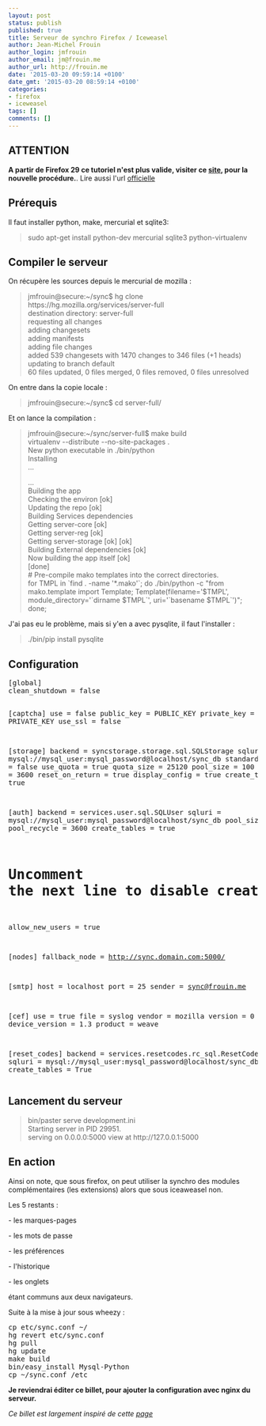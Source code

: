 ```yaml
---
layout: post
status: publish
published: true
title: Serveur de synchro Firefox / Iceweasel
author: Jean-Michel Frouin
author_login: jmfrouin
author_email: jm@frouin.me
author_url: http://frouin.me
date: '2015-03-20 09:59:14 +0100'
date_gmt: '2015-03-20 08:59:14 +0100'
categories:
- firefox
- iceweasel
tags: []
comments: []
---
```

<h2>ATTENTION</h2>
<p><strong>A partir de Firefox 29 ce tutoriel n'est plus valide, visiter ce <a href="http://dattaz.fr/blog/?id=13" target="_blank">site</a>, pour la nouvelle procédure.</strong>.
Lire aussi l'url <a target="_blank" href="https://docs.services.mozilla.com/howtos/run-sync-1.5.html">officielle</a></p>
<!--more-->
<h2>Prérequis</h2>
<p>Il faut installer python, make, mercurial et sqlite3:</p>
<blockquote><p>sudo apt-get install python-dev mercurial sqlite3 python-virtualenv</p></blockquote>
<h2>Compiler le serveur</h2>
<p>On récupère les sources depuis le mercurial de mozilla :</p>
<blockquote><p>jmfrouin@secure:~/sync$ hg clone https://hg.mozilla.org/services/server-full<br />
destination directory: server-full<br />
requesting all changes<br />
adding changesets<br />
adding manifests<br />
adding file changes<br />
added 539 changesets with 1470 changes to 346 files (+1 heads)<br />
updating to branch default<br />
60 files updated, 0 files merged, 0 files removed, 0 files unresolved</p></blockquote>
<p>On entre dans la copie locale :</p>
<blockquote><p>jmfrouin@secure:~/sync$ cd server-full/</p></blockquote>
<p>Et on lance la compilation :</p>
<blockquote><p>jmfrouin@secure:~/sync/server-full$ make build<br />
virtualenv --distribute --no-site-packages .<br />
New python executable in ./bin/python<br />
Installing<br />
...</p>
<p>...<br />
Building the app<br />
Checking the environ [ok]<br />
Updating the repo [ok]<br />
Building Services dependencies<br />
Getting server-core [ok]<br />
Getting server-reg [ok]<br />
Getting server-storage [ok] [ok]<br />
Building External dependencies [ok]<br />
Now building the app itself [ok]<br />
[done]<br />
# Pre-compile mako templates into the correct directories.<br />
for TMPL in `find . -name '*.mako'`; do ./bin/python -c "from mako.template import Template; Template(filename='$TMPL', module_directory='`dirname $TMPL`', uri='`basename $TMPL`')"; done;</p></blockquote>
<p>J'ai pas eu le problème, mais si y'en a avec pysqlite, il faut l'installer :</p>
<blockquote><p>./bin/pip install pysqlite</p></blockquote>
<h2>Configuration</h2>
<pre class="brush:shell">[global]
clean_shutdown = false

[captcha]
use = false
public_key = PUBLIC_KEY
private_key = PRIVATE_KEY
use_ssl = false

[storage]
backend = syncstorage.storage.sql.SQLStorage
sqluri = mysql://mysql_user:mysql_password@localhost/sync_db
standard_collections = false
use_quota = true
quota_size = 25120
pool_size = 100
pool_recycle = 3600
reset_on_return = true
display_config = true
create_tables = true

[auth]
backend = services.user.sql.SQLUser
sqluri = mysql://mysql_user:mysql_password@localhost/sync_db
pool_size = 100
pool_recycle = 3600
create_tables = true
# Uncomment the next line to disable creation of new user accounts.
allow_new_users = true

[nodes]
fallback_node = http://sync.domain.com:5000/

[smtp]
host = localhost
port = 25
sender = sync@frouin.me

[cef]
use = true
file = syslog
vendor = mozilla
version = 0
device_version = 1.3
product = weave

[reset_codes]
backend = services.resetcodes.rc_sql.ResetCodeSQL
sqluri = mysql://mysql_user:mysql_password@localhost/sync_db
create_tables = True</pre>
<h2>Lancement du serveur</h2>
<blockquote><p>bin/paster serve development.ini<br />
Starting server in PID 29951.<br />
serving on 0.0.0.0:5000 view at http://127.0.0.1:5000</p></blockquote>
<h2>En action</h2>
<p>Ainsi on note, que sous firefox, on peut utiliser la synchro des modules complémentaires (les extensions) alors que sous iceaweasel non.</p>
<p>Les 5 restants :</p>
<p>- les marques-pages</p>
<p>- les mots de passe</p>
<p>- les préférences</p>
<p>- l'historique</p>
<p>- les onglets</p>
<p>étant communs aux deux navigateurs.</p>
<p>Suite à la mise à jour sous wheezy : </p>
<pre class="brush:shell">
cp etc/sync.conf ~/
hg revert etc/sync.conf
hg pull
hg update
make build
bin/easy_install Mysql-Python
cp ~/sync.conf /etc
</pre>
<p><strong>Je reviendrai éditer ce billet, pour ajouter la configuration avec nginx du serveur.</strong></p>
<p><em>Ce billet est largement inspiré de cette <a href="http://docs.services.mozilla.com/howtos/run-sync.html" target="_blank">page </a></em></p>
